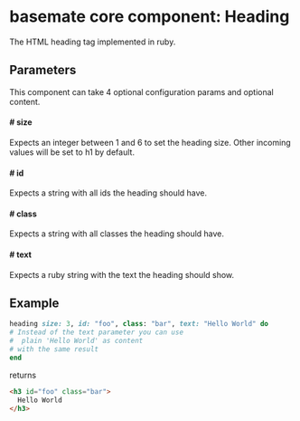 # basemate core component: Heading

The HTML heading tag implemented in ruby.

## Parameters

This component can take 4 optional configuration params and optional content.

#### # size
Expects an integer between 1 and 6 to set the heading size. Other incoming values will be set to h1 by default.

#### # id
Expects a string with all ids the heading should have.

#### # class
Expects a string with all classes the heading should have.

#### # text
Expects a ruby string with the text the heading should show.

## Example

```ruby
heading size: 3, id: "foo", class: "bar", text: "Hello World" do
# Instead of the text parameter you can use
#  plain 'Hello World' as content
# with the same result
end
```

returns

```html
<h3 id="foo" class="bar">
  Hello World
</h3>
```
